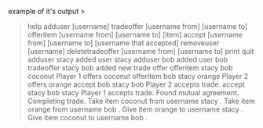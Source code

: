 example of it's output >

>help
>adduser [username]
>tradeoffer [username from] [username to]
>offeritem [username from] [username to] [item]
>accept [username from] [username to] [username that accepted]
>removeuser [username]
>deletetradeoffer [username from] [username to]
>print
>quit
adduser stacy
>added user stacy
adduser bob
>added user bob
tradeoffer stacy bob
>added new trade offer
offeritem stacy bob coconut
>Player 1 offers coconut
offeritem bob stacy orange
>Player 2 offers orange
accept bob stacy bob
>Player 2 accepts trade.
accept stacy bob stacy
>Player 1 accepts trade.
>Found mutual agreement. Completing trade.
>Take item coconut from username stacy .
>Take item orange from username bob .
>Give item orange to username stacy .
>Give item coconut to username bob .
